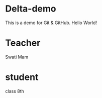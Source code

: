 # Delta-demo
This is a demo for Git &amp; GitHub.
Hello World!

# Teacher
Swati Mam

# student
class 8th
